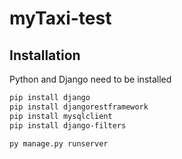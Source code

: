 # myTaxi-test

## Installation

Python and Django need to be installed

```bash
pip install django
pip install djangorestframework
pip install mysqlclient
pip install django-filters

py manage.py runserver
```
